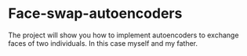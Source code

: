 # Face-swap-autoencoders
The project will show you how to implement autoencoders to exchange faces of two individuals. In this case myself and my father.
